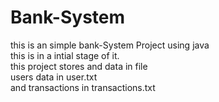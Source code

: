 # Bank-System
this is an simple bank-System Project using java <br>
this is in a intial stage of it.<br>
this project stores and data in file <br>
users data in user.txt <br>
and transactions in transactions.txt <br>
